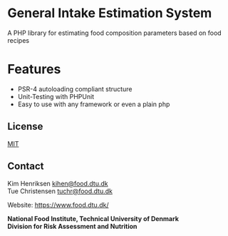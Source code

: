 # General Intake Estimation System

A PHP library for estimating food composition parameters based on food recipes

# Features

* PSR-4 autoloading compliant structure
* Unit-Testing with PHPUnit
* Easy to use with any framework or even a plain php

## License

[MIT](https://opensource.org/licenses/MIT)

## Contact 

Kim Henriksen <kihen@food.dtu.dk>  
Tue Christensen <tuchr@food.dtu.dk>

Website: https://www.food.dtu.dk/

**National Food Institute, Technical University of Denmark**  
**Division for Risk Assessment and Nutrition**  
